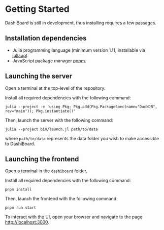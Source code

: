 # Getting Started

DashiBoard is still in development, thus installing requires a few passages.

## Installation dependencies

- Julia programming language (minimum version 1.11, installable via [juliaup](https://github.com/JuliaLang/juliaup)).
- JavaScript package manager [pnpm](https://pnpm.io/).

## Launching the server

Open a terminal at the top-level of the repository.

Install all required dependencies with the following command:

```
julia --project -e 'using Pkg; Pkg.add(Pkg.PackageSpec(name="DuckDB", rev="main")); Pkg.instantiate()'
```

Then, launch the server with the following command:

```
julia --project bin/launch.jl path/to/data
```

where `path/to/data` represents the data folder you wish to make accessible
to DashiBoard.

## Launching the frontend

Open a terminal in the `dashiboard` folder.

Install all required dependencies with the following command:

```
pnpm install
```

Then, launch the frontend with the following command:

```
pnpm run start
```

To interact with the UI, open your browser and navigate to the page [http://localhost:3000](http://localhost:3000).
